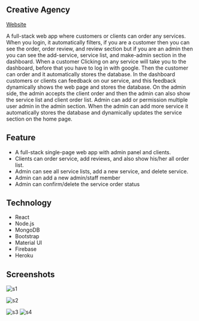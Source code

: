 ## Creative Agency

[Website](https://creative-agency-638cf.web.app/)

A full-stack web app where customers or clients can order any services. When you login, it automatically filters, if you are a customer then you can see the order, order review, and review section but if you are an admin then you can see the add-service, service list, and make-admin section in the dashboard.
When a customer Clicking on any service will take you to the dashboard, before that you have to log in with google. Then the customer can order and it automatically stores the database. In the dashboard customers or clients can feedback on our service, and this feedback dynamically shows the web page and stores the database. On the admin side, the admin accepts the client order and then the admin can also show the service list and client order list. Admin can add or permission multiple user admin in the admin section. When the admin can add more service it automatically stores the database and dynamically updates the service section on the home page.


## Feature
* A full-stack single-page web app with admin panel and clients.
* Clients can order service, add reviews, and also show his/her all order list.
* Admin can see all service lists, add a new service, and delete service.
* Admin can add a new admin/staff member 
* Admin can confirm/delete the service order status

## Technology

* React
* Node.js
* MongoDB
* Bootstrap
* Material UI
* Firebase 
* Heroku

## Screenshots

![s1](https://user-images.githubusercontent.com/39863835/97079508-46550280-1616-11eb-90a2-f3e1c47b804e.jpg)


![s2](https://user-images.githubusercontent.com/39863835/97079458-de062100-1615-11eb-869b-b2528af40332.jpg)


![s3](https://user-images.githubusercontent.com/39863835/100313110-1ebed480-2fde-11eb-9760-49b17c0f8d98.jpg)
![s4](https://user-images.githubusercontent.com/39863835/100313113-1ff00180-2fde-11eb-8f9f-ee1c7dd7750a.jpg)
